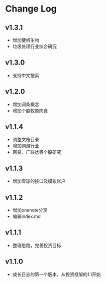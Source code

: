 # Change Log
## v1.3.1
- 增加健帆生物
- 垃圾处理行业综合研究

## v1.3.0
- 支持中文搜索

## v1.2.0
- 增加词条概念
- 增加个股牧原肉食

## v1.1.4
- 调整文档目录
- 增加网游行业
- 网易、广联达等个股研究

## v1.1.3
- 增加雪球的接口及模拟账户

## v1.1.2
- 增加onenote分享
- 编辑index.md

## v1.1.1
- 整理思路，完善投资目标

## v1.1.0
- 成长日志的第一个版本，从投资框架的1.1开始

